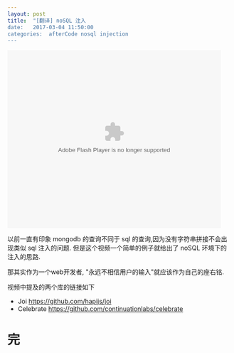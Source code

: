 ```yaml
---
layout: post
title:  "[翻译] noSQL 注入
date:   2017-03-04 11:50:00
categories:  afterCode nosql injection
---
```


<embed src='http://player.youku.com/player.php/sid/XMjU5NjEwNzM0MA==/v.swf' allowFullScreen='true' quality='high' width='480' height='400' align='middle' allowScriptAccess='always' type='application/x-shockwave-flash'></embed>

以前一直有印象 mongodb 的查询不同于 sql 的查询,因为没有字符串拼接不会出现类似 sql 注入的问题. 但是这个视频一个简单的例子就给出了 noSQL 环境下的注入的思路.

那其实作为一个web开发者, "永远不相信用户的输入"就应该作为自己的座右铭.

视频中提及的两个库的链接如下

* Joi <https://github.com/hapijs/joi>
* Celebrate <https://github.com/continuationlabs/celebrate>


# 完
